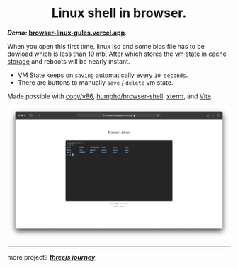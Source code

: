 <h1 align="center">Linux shell in browser.</h1>

_**Demo:**_ [**browser-linux-gules.vercel.app**](https://browser-linux-gules.vercel.app).

When you open this first time, linux iso and some bios file has to be dowload which is less than 10 mb,
After which stores the vm state in [cache storage](https://developer.mozilla.org/en-US/docs/Web/API/Cache)
and reboots will be nearly instant.

-   VM State keeps on `saving` automatically every `10 seconds`.
-   There are buttons to manually `save` / `delete` vm state.

Made possible with [copy/v86](https://github.com/copy/v86), [humphd/browser-shell](https://github.com/humphd/browser-shell), [xterm](https://github.com/xtermjs/xterm.js), and [Vite](https://vite.dev).

<img alt="screenshot-macbook" src="./public/example/mac.png" />

---

more project? [_**threejs journey**_](https://github.com/tanishq-singh-2407/threejs-journey).

